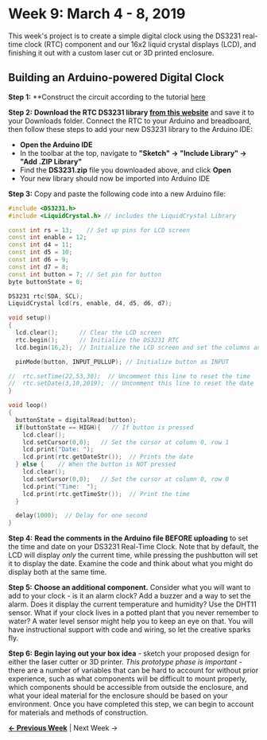 # Week 9: March 4 - 8, 2019

This week's project is to create a simple digital clock using the DS3231 real-time clock (RTC) component and our 16x2 liquid crystal displays (LCD), and finishing it out with a custom laser cut  or 3D printed enclosure.

## Building an Arduino-powered Digital Clock

**Step 1:** **Construct the circuit according to the tutorial [here](https://learn.sparkfun.com/tutorials/sparkfun-inventors-kit-experiment-guide---v40/circuit-4a-lcd-hello-world)

**Step 2:** **Download the RTC DS3231 library [from this website](http://www.rinkydinkelectronics.com/library.php?id=73)** and save it to your Downloads folder. Connect the RTC to your Arduino and breadboard, then follow these steps to add your new DS3231 library to the Arduino IDE:
* **Open the Arduino IDE**
* In the toolbar at the top, navigate to **"Sketch" -> "Include Library" -> "Add .ZIP Library"**
* Find the **DS3231.zip** file you downloaded above, and click **Open**
* Your new library should now be imported into Arduino IDE

**Step 3:** Copy and paste the following code into a new Arduino file:
```c++
#include <DS3231.h>
#include <LiquidCrystal.h> // includes the LiquidCrystal Library

const int rs = 13;    // Set up pins for LCD screen
const int enable = 12;
const int d4 = 11;
const int d5 = 10;
const int d6 = 9;
const int d7 = 8;
const int button = 7; // Set pin for button
byte buttonState = 0;

DS3231 rtc(SDA, SCL);
LiquidCrystal lcd(rs, enable, d4, d5, d6, d7);

void setup()
{
  lcd.clear();      // Clear the LCD screen
  rtc.begin();      // Initialize the DS3231 RTC
  lcd.begin(16,2);  // Initialize the LCD screen and set the columns and rows

  pinMode(button, INPUT_PULLUP); // Initialize button as INPUT

//  rtc.setTime(22,53,30);  // Uncomment this line to reset the time
//  rtc.setDate(3,10,2019);  // Uncomment this line to reset the date
}

void loop()
{
  buttonState = digitalRead(button);
  if(buttonState == HIGH){   // If button is pressed
    lcd.clear();
    lcd.setCursor(0,0);   // Set the cursor at column 0, row 1
    lcd.print("Date: ");
    lcd.print(rtc.getDateStr());  // Prints the date
  } else {    // When the button is NOT pressed
    lcd.clear();
    lcd.setCursor(0,0);   // Set the cursor at column 0, row 0
    lcd.print("Time:  ");
    lcd.print(rtc.getTimeStr());  // Print the time
  }

  delay(1000);  // Delay for one second
}
```

**Step 4:** **Read the comments in the Arduino file BEFORE uploading** to set the time and date on your DS3231 Real-Time Clock. Note that by default, the LCD will display _only_ the current time, while pressing the pushbutton will set it to display the date. Examine the code and think about what you might do display both at the same time.

**Step 5:** **Choose an additional component.** Consider what you will want to add to your clock - is it an alarm clock? Add a buzzer and a way to set the alarm. Does it display the current temperature and humidity? Use the DHT11 sensor. What if your clock lives in a potted plant that you never remember to water? A water level sensor might help you to keep an eye on that. You will have instructional support with code and wiring, so let the creative sparks fly.

**Step 6:** **Begin laying out your box idea** - sketch your proposed design for either the laser cutter or 3D printer. _This prototype phase is important_ - there are a number of variables that can be hard to account for without prior experience, such as what components will be difficult to mount properly, which components should be accessible from outside the enclosure, and what your ideal material for the enclosure should be based on your environment. Once you have completed this step, we can begin to account for materials and methods of construction.

**[&larr; Previous Week](https://jlaurentpdx.github.io/beginning-maker-tech/week/7)** | Next Week &rarr;
